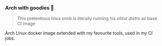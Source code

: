 ### Arch with goodies 🐳

> This pretentious linux snob is literally running his *elitist distro* as base CI image

Arch Linux docker image extended with my favourite tools, used in my CI jobs.

